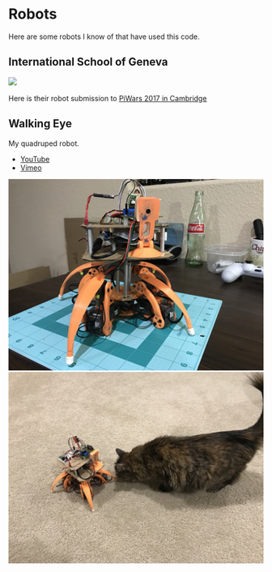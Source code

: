 # Robots

Here are some robots I know of that have used this code.

## International School of Geneva

![](giphy.gif)

Here is their robot submission to [PiWars 2017 in Cambridge](http://libraries.ecolint.ch/chasci/?p=985)

## Walking Eye

My quadruped robot.

* [YouTube](https://www.youtube.com/watch?v=kH2hlxUfCNg)
* [Vimeo](https://player.vimeo.com/video/194676675)

![](2017-02-26-robot-front.JPG)
![](2017-02-26-robot-cat.JPG)